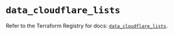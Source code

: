 # `data_cloudflare_lists`

Refer to the Terraform Registry for docs: [`data_cloudflare_lists`](https://registry.terraform.io/providers/cloudflare/cloudflare/5.1.0/docs/data-sources/lists).
